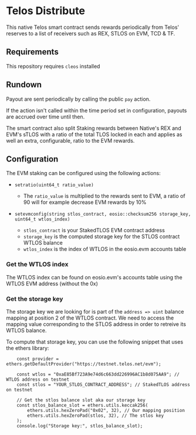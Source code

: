 # Telos Distribute

This native Telos smart contract sends rewards periodically from Telos' reserves to a list of receivers such as REX, STLOS on EVM, TCD & TF.

## Requirements

This repository requires `cleos` installed

## Rundown

Payout are sent periodically by calling the public `pay` action.

If the action isn't called within the time period set in configuration, payouts are accrued over time until then. 

The smart contract also split Staking rewards between Native's REX and EVM's sTLOS with a ratio of the total TLOS locked in each and applies as well an extra, configurable, ratio to the EVM rewards.

## Configuration

The EVM staking can be configured using the following actions:

- `setratio(uint64_t ratio_value)`
  - The `ratio_value` is multiplied to the rewards sent to EVM, a ratio of 90 will for example decrease EVM rewards by 10%

- `setevmconfig(string stlos_contract, eosio::checksum256 storage_key, uint64_t wtlos_index)`
  - `stlos_contract` is your StakedTLOS EVM contract address
  - `storage_key` is the computed storage key for the STLOS contract WTLOS balance
  - `wtlos_index` is the index of WTLOS in the eosio.evm accounts table

### Get the WTLOS index

The WTLOS index can be found on eosio.evm's accounts table using the WTLOS EVM address (without the 0x)

### Get the storage key

The storage key we are looking for is part of the `address => uint` balance mapping at position 2 of the WTLOS contract. We need to access the mapping value corresponding to the STLOS address in order to retreive its WTLOS balance.

To compute that storage key, you can use the following snippet that uses the ethers library:
```
    const provider = ethers.getDefaultProvider("https://testnet.telos.net/evm");

    const wtlos = "0xaE85Bf723A9e74d6c663dd226996AC1b8d075AA9"; // WTLOS address on testnet
    const stlos = "YOUR_STLOS_CONTRACT_ADDRESS"; // StakedTLOS address on testnet

    // Get the stlos balance slot aka our storage key
    const stlos_balance_slot = ethers.utils.keccak256(
        ethers.utils.hexZeroPad("0x02", 32), // Our mapping position
        ethers.utils.hexZeroPad(stlos, 32), // The stlos key
    );
    console.log("Storage key:", stlos_balance_slot);
```
